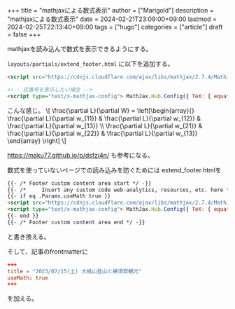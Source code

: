 +++
title = "mathjaxによる数式表示"
author = ["Marigold"]
description = "mathjaxによる数式表示"
date = 2024-02-21T23:09:00+09:00
lastmod = 2024-02-25T22:13:40+09:00
tags = ["hugo"]
categories = ["article"]
draft = false
+++

mathjaxを読み込んで数式を表示できるようにする。

`layouts/partials/extend_footer.html` に以下を追加する。

```html
<script src="https://cdnjs.cloudflare.com/ajax/libs/mathjax/2.7.4/MathJax.js?config=TeX-AMS-MML_HTMLorMML"></script>

<!-- 式番号を表示したい場合 -->
<script type="text/x-mathjax-config"> MathJax.Hub.Config({ TeX: { equationNumbers: { autoNumber: "all" } } }); </script>
```

こんな感じ。
\\[
\frac{\partial L}{\partial W} =
\left[\begin{array}{}
    \frac{\partial L}{\partial w\_{11}} & \frac{\partial L}{\partial w\_{12}} & \frac{\partial L}{\partial w\_{13}} \\\\
    \frac{\partial L}{\partial w\_{21}} & \frac{\partial L}{\partial w\_{22}} & \frac{\partial L}{\partial w\_{13}}
\end{array} \right]
\\]

<https://maku77.github.io/p/dsfzi4n/> も参考になる。

数式を使っていないページでの読み込みを防ぐためには
extend_footer.htmlを

```html
{{- /* Footer custom content area start */ -}}
{{- /*     Insert any custom code web-analytics, resources, etc. here */ -}}
{{- if eq .Params.useMath true }}
<script src="https://cdnjs.cloudflare.com/ajax/libs/mathjax/2.7.4/MathJax.js?config=TeX-AMS-MML_HTMLorMML"></script>
<script type="text/x-mathjax-config"> MathJax.Hub.Config({ TeX: { equationNumbers: { autoNumber: "all" } } }); </script>
{{- end }}
{{- /* Footer custom content area end */ -}}
```

と書き換える。

そして、記事のfrontmatterに

```toml
+++
title = "2023/07/15(土) 大楠山登山と横須賀観光"
useMath: true
+++
```

を加える。
